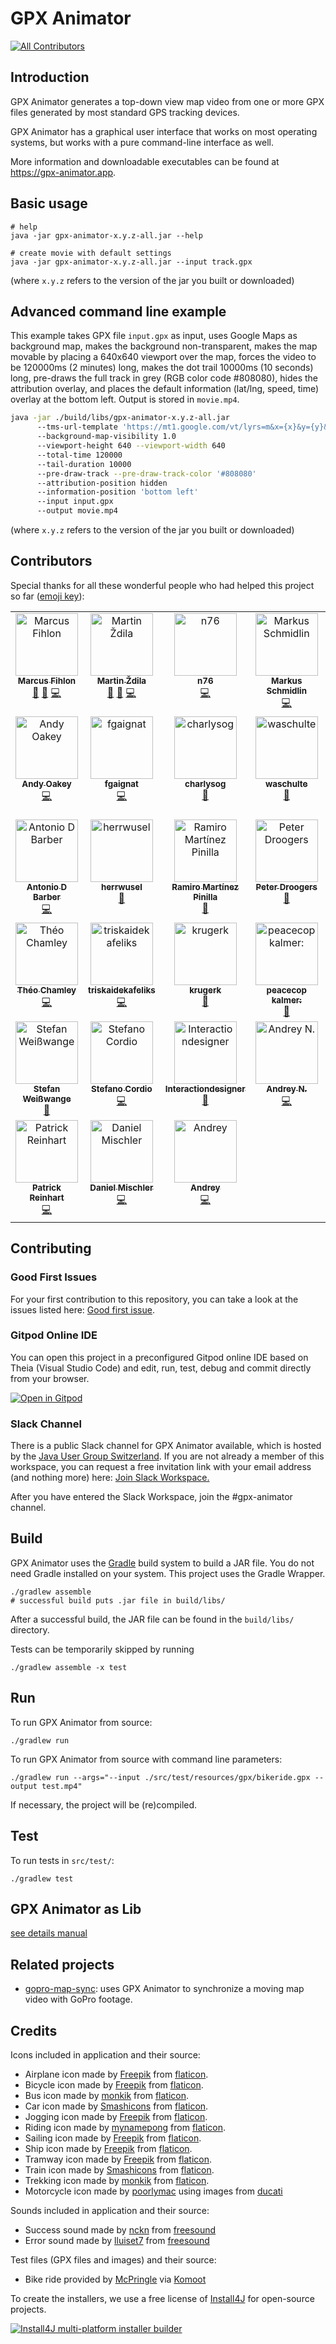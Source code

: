# GPX Animator
<!-- ALL-CONTRIBUTORS-BADGE:START - Do not remove or modify this section -->
[![All Contributors](https://img.shields.io/badge/all_contributors-38-orange.svg?style=flat-square)](#contributors)
<!-- ALL-CONTRIBUTORS-BADGE:END -->

## Introduction

GPX Animator generates a top-down view map video from one or more GPX files generated by most standard GPS tracking devices.

GPX Animator has a graphical user interface that works on most operating systems, but works with a pure command-line interface as well.

More information and downloadable executables can be found at https://gpx-animator.app.

## Basic usage

```
# help
java -jar gpx-animator-x.y.z-all.jar --help

# create movie with default settings
java -jar gpx-animator-x.y.z-all.jar --input track.gpx
```
(where `x.y.z` refers to the version of the jar you built or downloaded)

## Advanced command line example

This example takes GPX file `input.gpx` as input, uses Google Maps as background map, makes the background non-transparent, makes the map movable by placing a 640x640 viewport over the map, forces the video to be 120000ms (2 minutes) long, makes the dot trail 10000ms (10 seconds) long, pre-draws the full track in grey (RGB color code #808080), hides the attribution overlay, and places the default information (lat/lng, speed, time) overlay at the bottom left. Output is stored in `movie.mp4`.

```bash
java -jar ./build/libs/gpx-animator-x.y.z-all.jar
	  --tms-url-template 'https://mt1.google.com/vt/lyrs=m&x={x}&y={y}&z={zoom}'
	  --background-map-visibility 1.0
	  --viewport-height 640 --viewport-width 640
	  --total-time 120000
	  --tail-duration 10000
	  --pre-draw-track --pre-draw-track-color '#808080'
	  --attribution-position hidden
	  --information-position 'bottom left'
	  --input input.gpx
	  --output movie.mp4
```
(where `x.y.z` refers to the version of the jar you built or downloaded)

## Contributors

Special thanks for all these wonderful people who had helped this project so far ([emoji key](https://allcontributors.org/docs/en/emoji-key)):

<!-- ALL-CONTRIBUTORS-LIST:START - Do not remove or modify this section -->
<!-- prettier-ignore-start -->
<!-- markdownlint-disable -->
<table>
  <tbody>
    <tr>
      <td align="center" valign="top" width="14.28%"><a href="https://github.com/McPringle"><img src="https://avatars.githubusercontent.com/u/1254039?v=4?s=100" width="100px;" alt="Marcus Fihlon"/><br /><sub><b>Marcus Fihlon</b></sub></a><br /><a href="#projectManagement-McPringle" title="Project Management">📆</a> <a href="#ideas-McPringle" title="Ideas, Planning, & Feedback">🤔</a> <a href="https://github.com/gpx-animator/gpx-animator/commits?author=McPringle" title="Code">💻</a></td>
      <td align="center" valign="top" width="14.28%"><a href="https://github.com/zdila"><img src="https://avatars.githubusercontent.com/u/636095?v=4?s=100" width="100px;" alt="Martin Ždila"/><br /><sub><b>Martin Ždila</b></sub></a><br /><a href="#projectManagement-zdila" title="Project Management">📆</a> <a href="#ideas-zdila" title="Ideas, Planning, & Feedback">🤔</a> <a href="https://github.com/gpx-animator/gpx-animator/commits?author=zdila" title="Code">💻</a></td>
      <td align="center" valign="top" width="14.28%"><a href="http://retiredtechie.fitchfamily.org/"><img src="https://avatars.githubusercontent.com/u/4681938?v=4?s=100" width="100px;" alt="n76"/><br /><sub><b>n76</b></sub></a><br /><a href="https://github.com/gpx-animator/gpx-animator/commits?author=n76" title="Code">💻</a></td>
      <td align="center" valign="top" width="14.28%"><a href="https://github.com/markus-schmidlin"><img src="https://avatars.githubusercontent.com/u/13030829?v=4?s=100" width="100px;" alt="Markus Schmidlin"/><br /><sub><b>Markus Schmidlin</b></sub></a><br /><a href="https://github.com/gpx-animator/gpx-animator/commits?author=markus-schmidlin" title="Code">💻</a></td>
      <td align="center" valign="top" width="14.28%"><a href="https://github.com/martinfrancois"><img src="https://avatars.githubusercontent.com/u/14319020?v=4?s=100" width="100px;" alt="François Martin"/><br /><sub><b>François Martin</b></sub></a><br /><a href="https://github.com/gpx-animator/gpx-animator/commits?author=martinfrancois" title="Code">💻</a></td>
      <td align="center" valign="top" width="14.28%"><a href="https://github.com/maebli"><img src="https://avatars.githubusercontent.com/u/1138612?v=4?s=100" width="100px;" alt="Maebli"/><br /><sub><b>Maebli</b></sub></a><br /><a href="https://github.com/gpx-animator/gpx-animator/commits?author=maebli" title="Code">💻</a></td>
      <td align="center" valign="top" width="14.28%"><a href="https://github.com/rindy22"><img src="https://avatars.githubusercontent.com/u/56276884?v=4?s=100" width="100px;" alt="rindy22"/><br /><sub><b>rindy22</b></sub></a><br /><a href="#ideas-rindy22" title="Ideas, Planning, & Feedback">🤔</a> <a href="https://github.com/gpx-animator/gpx-animator/commits?author=rindy22" title="Code">💻</a></td>
    </tr>
    <tr>
      <td align="center" valign="top" width="14.28%"><a href="https://github.com/bat-bloke"><img src="https://avatars.githubusercontent.com/u/57795480?v=4?s=100" width="100px;" alt="Andy Oakey"/><br /><sub><b>Andy Oakey</b></sub></a><br /><a href="https://github.com/gpx-animator/gpx-animator/commits?author=bat-bloke" title="Code">💻</a></td>
      <td align="center" valign="top" width="14.28%"><a href="https://github.com/fgaignat"><img src="https://avatars.githubusercontent.com/u/23083528?v=4?s=100" width="100px;" alt="fgaignat"/><br /><sub><b>fgaignat</b></sub></a><br /><a href="https://github.com/gpx-animator/gpx-animator/commits?author=fgaignat" title="Code">💻</a></td>
      <td align="center" valign="top" width="14.28%"><a href="https://github.com/charlysog"><img src="https://avatars.githubusercontent.com/u/63605339?v=4?s=100" width="100px;" alt="charlysog"/><br /><sub><b>charlysog</b></sub></a><br /><a href="https://github.com/gpx-animator/gpx-animator/issues?q=author%3Acharlysog" title="Bug reports">🐛</a></td>
      <td align="center" valign="top" width="14.28%"><a href="https://github.com/waschulte"><img src="https://avatars.githubusercontent.com/u/59023045?v=4?s=100" width="100px;" alt="waschulte"/><br /><sub><b>waschulte</b></sub></a><br /><a href="https://github.com/gpx-animator/gpx-animator/issues?q=author%3Awaschulte" title="Bug reports">🐛</a></td>
      <td align="center" valign="top" width="14.28%"><a href="https://github.com/SirCremefresh"><img src="https://avatars.githubusercontent.com/u/20863779?v=4?s=100" width="100px;" alt="Donato Wolfisberg"/><br /><sub><b>Donato Wolfisberg</b></sub></a><br /><a href="https://github.com/gpx-animator/gpx-animator/commits?author=SirCremefresh" title="Code">💻</a></td>
      <td align="center" valign="top" width="14.28%"><a href="https://github.com/galz10"><img src="https://avatars.githubusercontent.com/u/38544478?v=4?s=100" width="100px;" alt="Gal Zahavi"/><br /><sub><b>Gal Zahavi</b></sub></a><br /><a href="https://github.com/gpx-animator/gpx-animator/commits?author=galz10" title="Code">💻</a></td>
      <td align="center" valign="top" width="14.28%"><a href="https://github.com/poorlymac"><img src="https://avatars.githubusercontent.com/u/16620846?v=4?s=100" width="100px;" alt="poorlymac"/><br /><sub><b>poorlymac</b></sub></a><br /><a href="https://github.com/gpx-animator/gpx-animator/commits?author=poorlymac" title="Code">💻</a></td>
    </tr>
    <tr>
      <td align="center" valign="top" width="14.28%"><a href="https://www.linkedin.com/in/antonio-barber-67273bba/"><img src="https://avatars.githubusercontent.com/u/21110513?v=4?s=100" width="100px;" alt="Antonio D Barber"/><br /><sub><b>Antonio D Barber</b></sub></a><br /><a href="https://github.com/gpx-animator/gpx-animator/commits?author=abarber7" title="Code">💻</a></td>
      <td align="center" valign="top" width="14.28%"><a href="https://github.com/herrwusel"><img src="https://avatars.githubusercontent.com/u/8242787?v=4?s=100" width="100px;" alt="herrwusel"/><br /><sub><b>herrwusel</b></sub></a><br /><a href="https://github.com/gpx-animator/gpx-animator/issues?q=author%3Aherrwusel" title="Bug reports">🐛</a></td>
      <td align="center" valign="top" width="14.28%"><a href="https://github.com/rammmiro"><img src="https://avatars.githubusercontent.com/u/32325306?v=4?s=100" width="100px;" alt="Ramiro Martínez Pinilla"/><br /><sub><b>Ramiro Martínez Pinilla</b></sub></a><br /><a href="https://github.com/gpx-animator/gpx-animator/issues?q=author%3Arammmiro" title="Bug reports">🐛</a></td>
      <td align="center" valign="top" width="14.28%"><a href="http://www.futurewater.nl/"><img src="https://avatars.githubusercontent.com/u/12559676?v=4?s=100" width="100px;" alt="Peter Droogers"/><br /><sub><b>Peter Droogers</b></sub></a><br /><a href="https://github.com/gpx-animator/gpx-animator/issues?q=author%3Apdroogers" title="Bug reports">🐛</a></td>
      <td align="center" valign="top" width="14.28%"><a href="https://github.com/fwieringen"><img src="https://avatars.githubusercontent.com/u/4232879?v=4?s=100" width="100px;" alt="Friso van Wieringen"/><br /><sub><b>Friso van Wieringen</b></sub></a><br /><a href="https://github.com/gpx-animator/gpx-animator/issues?q=author%3Afwieringen" title="Bug reports">🐛</a></td>
      <td align="center" valign="top" width="14.28%"><a href="http://thomer.com/"><img src="https://avatars.githubusercontent.com/u/1020105?v=4?s=100" width="100px;" alt="Thomer Gil"/><br /><sub><b>Thomer Gil</b></sub></a><br /><a href="https://github.com/gpx-animator/gpx-animator/issues?q=author%3Athomergil" title="Bug reports">🐛</a> <a href="https://github.com/gpx-animator/gpx-animator/commits?author=thomergil" title="Code">💻</a></td>
      <td align="center" valign="top" width="14.28%"><a href="https://github.com/mundry"><img src="https://avatars.githubusercontent.com/u/1453314?v=4?s=100" width="100px;" alt="mundry"/><br /><sub><b>mundry</b></sub></a><br /><a href="https://github.com/gpx-animator/gpx-animator/commits?author=mundry" title="Code">💻</a></td>
    </tr>
    <tr>
      <td align="center" valign="top" width="14.28%"><a href="http://blog.mrtrustor.net/"><img src="https://avatars.githubusercontent.com/u/2864678?v=4?s=100" width="100px;" alt="Théo Chamley"/><br /><sub><b>Théo Chamley</b></sub></a><br /><a href="https://github.com/gpx-animator/gpx-animator/commits?author=MrTrustor" title="Code">💻</a></td>
      <td align="center" valign="top" width="14.28%"><a href="https://github.com/triskaidekafeliks"><img src="https://avatars.githubusercontent.com/u/19534176?v=4?s=100" width="100px;" alt="triskaidekafeliks"/><br /><sub><b>triskaidekafeliks</b></sub></a><br /><a href="https://github.com/gpx-animator/gpx-animator/commits?author=triskaidekafeliks" title="Code">💻</a></td>
      <td align="center" valign="top" width="14.28%"><a href="https://github.com/krugerk"><img src="https://avatars.githubusercontent.com/u/4656811?v=4?s=100" width="100px;" alt="krugerk"/><br /><sub><b>krugerk</b></sub></a><br /><a href="https://github.com/gpx-animator/gpx-animator/issues?q=author%3Akrugerk" title="Bug reports">🐛</a></td>
      <td align="center" valign="top" width="14.28%"><a href="https://github.com/piiskop"><img src="https://avatars.githubusercontent.com/u/14224528?v=4?s=100" width="100px;" alt="peacecop kalmer:"/><br /><sub><b>peacecop kalmer:</b></sub></a><br /><a href="https://github.com/gpx-animator/gpx-animator/issues?q=author%3Apiiskop" title="Bug reports">🐛</a></td>
      <td align="center" valign="top" width="14.28%"><a href="https://github.com/rneppi"><img src="https://avatars.githubusercontent.com/u/28830856?v=4?s=100" width="100px;" alt="rneppi"/><br /><sub><b>rneppi</b></sub></a><br /><a href="https://github.com/gpx-animator/gpx-animator/issues?q=author%3Arneppi" title="Bug reports">🐛</a></td>
      <td align="center" valign="top" width="14.28%"><a href="https://github.com/szolnokit"><img src="https://avatars.githubusercontent.com/u/49479918?v=4?s=100" width="100px;" alt="szolnokit"/><br /><sub><b>szolnokit</b></sub></a><br /><a href="https://github.com/gpx-animator/gpx-animator/issues?q=author%3Aszolnokit" title="Bug reports">🐛</a> <a href="#infra-szolnokit" title="Infrastructure (Hosting, Build-Tools, etc)">🚇</a> <a href="https://github.com/gpx-animator/gpx-animator/commits?author=szolnokit" title="Code">💻</a></td>
      <td align="center" valign="top" width="14.28%"><a href="http://www.linkedin.com/in/franzkroepfl"><img src="https://avatars.githubusercontent.com/u/6333880?v=4?s=100" width="100px;" alt="Franz Kröpfl"/><br /><sub><b>Franz Kröpfl</b></sub></a><br /><a href="https://github.com/gpx-animator/gpx-animator/issues?q=author%3Afkroepfl" title="Bug reports">🐛</a></td>
    </tr>
    <tr>
      <td align="center" valign="top" width="14.28%"><a href="http://rifter.org/"><img src="https://avatars.githubusercontent.com/u/27846815?v=4?s=100" width="100px;" alt="Stefan Weißwange"/><br /><sub><b>Stefan Weißwange</b></sub></a><br /><a href="https://github.com/gpx-animator/gpx-animator/issues?q=author%3Astefanweisswange" title="Bug reports">🐛</a></td>
      <td align="center" valign="top" width="14.28%"><a href="https://github.com/scordio"><img src="https://avatars.githubusercontent.com/u/26772046?v=4?s=100" width="100px;" alt="Stefano Cordio"/><br /><sub><b>Stefano Cordio</b></sub></a><br /><a href="https://github.com/gpx-animator/gpx-animator/commits?author=scordio" title="Code">💻</a></td>
      <td align="center" valign="top" width="14.28%"><a href="https://github.com/Interactiondesigner"><img src="https://avatars.githubusercontent.com/u/17220369?v=4?s=100" width="100px;" alt="Interactiondesigner"/><br /><sub><b>Interactiondesigner</b></sub></a><br /><a href="#design-Interactiondesigner" title="Design">🎨</a></td>
      <td align="center" valign="top" width="14.28%"><a href="https://github.com/Melancholic"><img src="https://avatars.githubusercontent.com/u/2463361?v=4?s=100" width="100px;" alt="Andrey N."/><br /><sub><b>Andrey N.</b></sub></a><br /><a href="https://github.com/gpx-animator/gpx-animator/commits?author=Melancholic" title="Code">💻</a></td>
      <td align="center" valign="top" width="14.28%"><a href="https://github.com/ky0n"><img src="https://avatars.githubusercontent.com/u/30866028?v=4?s=100" width="100px;" alt="Hendrik"/><br /><sub><b>Hendrik</b></sub></a><br /><a href="https://github.com/gpx-animator/gpx-animator/issues?q=author%3Aky0n" title="Bug reports">🐛</a> <a href="https://github.com/gpx-animator/gpx-animator/commits?author=ky0n" title="Code">💻</a></td>
      <td align="center" valign="top" width="14.28%"><a href="https://github.com/FadriPestalozzi"><img src="https://avatars.githubusercontent.com/u/16454272?v=4?s=100" width="100px;" alt="FadriPestalozzi"/><br /><sub><b>FadriPestalozzi</b></sub></a><br /><a href="https://github.com/gpx-animator/gpx-animator/commits?author=FadriPestalozzi" title="Code">💻</a></td>
      <td align="center" valign="top" width="14.28%"><a href="https://github.com/blacksun777"><img src="https://avatars.githubusercontent.com/u/11344657?v=4?s=100" width="100px;" alt="blacksun777"/><br /><sub><b>blacksun777</b></sub></a><br /><a href="https://github.com/gpx-animator/gpx-animator/commits?author=blacksun777" title="Code">💻</a></td>
    </tr>
    <tr>
      <td align="center" valign="top" width="14.28%"><a href="https://mastodon.social/@reinhapa"><img src="https://avatars.githubusercontent.com/u/4694567?v=4?s=100" width="100px;" alt="Patrick Reinhart"/><br /><sub><b>Patrick Reinhart</b></sub></a><br /><a href="https://github.com/gpx-animator/gpx-animator/commits?author=reinhapa" title="Code">💻</a></td>
      <td align="center" valign="top" width="14.28%"><a href="https://github.com/danielmischler"><img src="https://avatars.githubusercontent.com/u/23777?v=4?s=100" width="100px;" alt="Daniel Mischler"/><br /><sub><b>Daniel Mischler</b></sub></a><br /><a href="https://github.com/gpx-animator/gpx-animator/commits?author=danielmischler" title="Code">💻</a></td>
      <td align="center" valign="top" width="14.28%"><a href="https://bitbucket.org/onixred"><img src="https://avatars.githubusercontent.com/u/26665874?v=4?s=100" width="100px;" alt="Andrey"/><br /><sub><b>Andrey</b></sub></a><br /><a href="https://github.com/gpx-animator/gpx-animator/commits?author=onixred" title="Code">💻</a></td>
    </tr>
  </tbody>
</table>

<!-- markdownlint-restore -->
<!-- prettier-ignore-end -->

<!-- ALL-CONTRIBUTORS-LIST:END -->

## Contributing

### Good First Issues

For your first contribution to this repository, you can take a look at the issues listed here: [Good first issue](https://github.com/gpx-animator/gpx-animator/contribute).

### Gitpod Online IDE

You can open this project in a preconfigured Gitpod online IDE based on Theia (Visual Studio Code) and edit, run, test, debug and commit directly from your browser.

[![Open in Gitpod](https://gitpod.io/button/open-in-gitpod.svg)](https://gitpod.io/#https://github.com/gpx-animator/gpx-animator)

### Slack Channel

There is a public Slack channel for GPX Animator available, which is hosted by the [Java User Group Switzerland](https://www.jug.ch/). If you are not already a member of this workspace, you can request a free invitation link with your email address (and nothing more) here: [Join Slack Workspace.](http://slack.jug.ch/)

After you have entered the Slack Workspace, join the #gpx-animator channel.

## Build

GPX Animator uses the [Gradle](https://gradle.org/) build system to build a JAR file. You do not need Gradle installed on your system. This project uses the Gradle Wrapper.

```
./gradlew assemble
# successful build puts .jar file in build/libs/
```

After a successful build, the JAR file can be found in the `build/libs/` directory.

Tests can be temporarily skipped by running

```
./gradlew assemble -x test
```

## Run

To run GPX Animator from source:

```
./gradlew run
```

To run GPX Animator from source with command line parameters:

```
./gradlew run --args="--input ./src/test/resources/gpx/bikeride.gpx --output test.mp4"
```

If necessary, the project will be (re)compiled.

## Test

To run tests in `src/test/`:

```
./gradlew test
```

## GPX Animator as Lib
[see details manual](LIB.md)

## Related projects

- [gopro-map-sync](https://github.com/thomergil/gopro-map-sync): uses GPX Animator to synchronize a moving map video with GoPro footage.

## Credits

Icons included in application and their source:

* Airplane icon made by [Freepik](https://www.flaticon.com/authors/freepik) from [flaticon](https://www.flaticon.com/).
* Bicycle icon made by [Freepik](https://www.flaticon.com/authors/freepik) from [flaticon](https://www.flaticon.com/).
* Bus icon made by [monkik](https://www.flaticon.com/authors/monkik) from [flaticon](https://www.flaticon.com/).
* Car icon made by [Smashicons](https://www.flaticon.com/authors/smashicons) from [flaticon](https://www.flaticon.com/).
* Jogging icon made by [Freepik](https://www.flaticon.com/authors/freepik) from [flaticon](https://www.flaticon.com/).
* Riding icon made by [mynamepong](https://www.flaticon.com/authors/mynamepong) from [flaticon](https://www.flaticon.com/).
* Sailing icon made by [Freepik](https://www.flaticon.com/authors/freepik) from [flaticon](https://www.flaticon.com/).
* Ship icon made by [Freepik](https://www.flaticon.com/authors/freepik) from [flaticon](https://www.flaticon.com/).
* Tramway icon made by [Freepik](https://www.flaticon.com/authors/freepik) from [flaticon](https://www.flaticon.com/).
* Train icon made by [Smashicons](https://www.flaticon.com/authors/smashicons) from [flaticon](https://www.flaticon.com/).
* Trekking icon made by [monkik](https://www.flaticon.com/authors/monkik) from [flaticon](https://www.flaticon.com/).
* Motorcycle icon made by [poorlymac](https://github.com/poorlymac) using images from [ducati](https://www.ducati.com/us/en/bikes/multistrada)

Sounds included in application and their source:

* Success sound made by [nckn](https://freesound.org/people/nckn/sounds/256113/) from [freesound](https://freesound.org/)
* Error sound made by [lluiset7](https://freesound.org/people/lluiset7/sounds/141334/) from [freesound](https://freesound.org/)

Test files (GPX files and images) and their source:

* Bike ride provided by [McPringle](https://github.com/McPringle/) via [Komoot](https://www.komoot.de/tour/100558986)

To create the installers, we use a free license of [Install4J](https://www.ej-technologies.com/products/install4j/overview.html) for open-source projects.

[![Install4J multi-platform installer builder](https://www.ej-technologies.com/images/product_banners/install4j_large.png)](https://www.ej-technologies.com/products/install4j/overview.html)